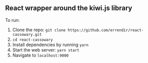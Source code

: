 ## React wrapper around the kiwi.js library

To run:
1. Clone the repo: `git clone https://github.com/errendir/react-cassowary.git`
2. `cd react-cassowary`
3. Install dependencies by running `yarn`
4. Start the web server: `yarn start`
5. Navigate to `localhost:9000`